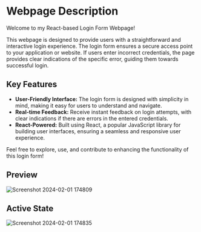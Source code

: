 # Webpage Description

Welcome to my React-based Login Form Webpage!

This webpage is designed to provide users with a straightforward and interactive login experience. The login form ensures a secure access point to your application or website. If users enter incorrect credentials, the page provides clear indications of the specific error, guiding them towards successful login.

## Key Features

- **User-Friendly Interface:** The login form is designed with simplicity in mind, making it easy for users to understand and navigate.
- **Real-time Feedback:** Receive instant feedback on login attempts, with clear indications if there are errors in the entered credentials.
- **React-Powered:** Built using React, a popular JavaScript library for building user interfaces, ensuring a seamless and responsive user experience.

Feel free to explore, use, and contribute to enhancing the functionality of this login form!

## Preview

![Screenshot 2024-02-01 174809](https://github.com/Mr-Anas1/React-Login/assets/141704241/58e508bc-2a85-44d3-8b57-f544eb0798b1)

## Active State

![Screenshot 2024-02-01 174835](https://github.com/Mr-Anas1/React-Login/assets/141704241/0936b96d-51d0-4ee3-9e24-19c2d5c6a5ee)


